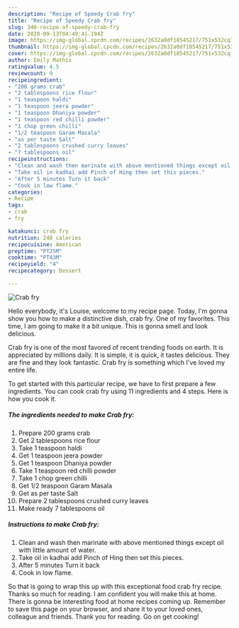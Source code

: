 ```yaml
---
description: "Recipe of Speedy Crab fry"
title: "Recipe of Speedy Crab fry"
slug: 340-recipe-of-speedy-crab-fry
date: 2020-09-13T04:49:41.194Z
image: https://img-global.cpcdn.com/recipes/2632a0df18545217/751x532cq70/crab-fry-recipe-main-photo.jpg
thumbnail: https://img-global.cpcdn.com/recipes/2632a0df18545217/751x532cq70/crab-fry-recipe-main-photo.jpg
cover: https://img-global.cpcdn.com/recipes/2632a0df18545217/751x532cq70/crab-fry-recipe-main-photo.jpg
author: Emily Mathis
ratingvalue: 4.5
reviewcount: 9
recipeingredient:
- "200 grams crab"
- "2 tablespoons rice flour"
- "1 teaspoon haldi"
- "1 teaspoon jeera powder"
- "1 teaspoon Dhaniya powder"
- "1 teaspoon red chilli powder"
- "1 chop green chilli"
- "1/2 teaspoon Garam Masala"
- "as per taste Salt"
- "2 tablespoons crushed curry leaves"
- "7 tablespoons oil"
recipeinstructions:
- "Clean and wash then marinate with above mentioned things except oil with little amount of water."
- "Take oil in kadhai add Pinch of Hing then set this pieces."
- "After 5 minutes Turn it back"
- "Cook in low flame."
categories:
- Recipe
tags:
- crab
- fry

katakunci: crab fry 
nutrition: 248 calories
recipecuisine: American
preptime: "PT25M"
cooktime: "PT43M"
recipeyield: "4"
recipecategory: Dessert

---
```



![Crab fry](https://img-global.cpcdn.com/recipes/2632a0df18545217/751x532cq70/crab-fry-recipe-main-photo.jpg)

Hello everybody, it's Louise, welcome to my recipe page. Today, I'm gonna show you how to make a distinctive dish, crab fry. One of my favorites. This time, I am going to make it a bit unique. This is gonna smell and look delicious.



Crab fry is one of the most favored of recent trending foods on earth. It is appreciated by millions daily. It is simple, it is quick, it tastes delicious. They are fine and they look fantastic. Crab fry is something which I've loved my entire life.


To get started with this particular recipe, we have to first prepare a few ingredients. You can cook crab fry using 11 ingredients and 4 steps. Here is how you cook it.

<!--inarticleads1-->

##### The ingredients needed to make Crab fry:

1. Prepare 200 grams crab
1. Get 2 tablespoons rice flour
1. Take 1 teaspoon haldi
1. Get 1 teaspoon jeera powder
1. Get 1 teaspoon Dhaniya powder
1. Take 1 teaspoon red chilli powder
1. Take 1 chop green chilli
1. Get 1/2 teaspoon Garam Masala
1. Get as per taste Salt
1. Prepare 2 tablespoons crushed curry leaves
1. Make ready 7 tablespoons oil




<!--inarticleads2-->

##### Instructions to make Crab fry:

1. Clean and wash then marinate with above mentioned things except oil with little amount of water.
1. Take oil in kadhai add Pinch of Hing then set this pieces.
1. After 5 minutes Turn it back
1. Cook in low flame.




So that is going to wrap this up with this exceptional food crab fry recipe. Thanks so much for reading. I am confident you will make this at home. There is gonna be interesting food at home recipes coming up. Remember to save this page on your browser, and share it to your loved ones, colleague and friends. Thank you for reading. Go on get cooking!
